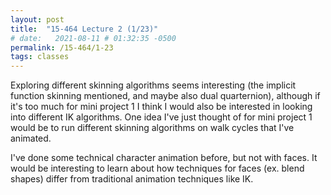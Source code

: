 ```yaml
---
layout: post
title:  "15-464 Lecture 2 (1/23)"
# date:   2021-08-11 # 01:32:35 -0500
permalink: /15-464/1-23
tags: classes
---
```

Exploring different skinning algorithms seems interesting (the implicit function skinning mentioned, and maybe also dual quarternion), although if it's too much for mini project 1 I think I would also be interested in looking into different IK algorithms. One idea I've just thought of for mini project 1 would be to run different skinning algorithms on walk cycles that I've animated. 

I've done some technical character animation before, but not with faces. It would be interesting to learn about how techniques for faces (ex. blend shapes) differ from traditional animation techniques like IK.